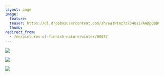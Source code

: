 ```yaml
---
layout: page
image:
  feature:
  teaser: https://dl.dropboxusercontent.com/sh/ea1wtnz7z734o12/AABpQbBCV3Cmx9MHDB3uZ2gRa/luontokuvat/talvi/DS40245-245px.jpg
  thumb:
redirect_from:
  - /en/pictures-of-finnish-nature/winter/00037
---
```


[![](https://dl.dropboxusercontent.com/sh/ea1wtnz7z734o12/AABMLWB8DCWBsGgEthNKiuNJa/luontokuvat/talvi/DS40237-800px.jpg)](https://dl.dropboxusercontent.com/sh/ea1wtnz7z734o12/AAAa4wJKGVt3QCearBBGufDva/luontokuvat/talvi/DS40237.jpg)

[![](https://dl.dropboxusercontent.com/sh/ea1wtnz7z734o12/AACOFjzF9No43c_2gcveEU6Ea/luontokuvat/talvi/DS40235-800px.jpg)](https://dl.dropboxusercontent.com/sh/ea1wtnz7z734o12/AABo5BxAG4gl-Z7r_ZcEntlca/luontokuvat/talvi/DS40235.jpg)

[![](https://dl.dropboxusercontent.com/sh/ea1wtnz7z734o12/AACky6w3G63hmWi0s1xOqk0-a/luontokuvat/talvi/DS40245-800px.jpg)](https://dl.dropboxusercontent.com/sh/ea1wtnz7z734o12/AABnWiJSepqwW2-A7p6tLtepa/luontokuvat/talvi/DS40245.jpg)
